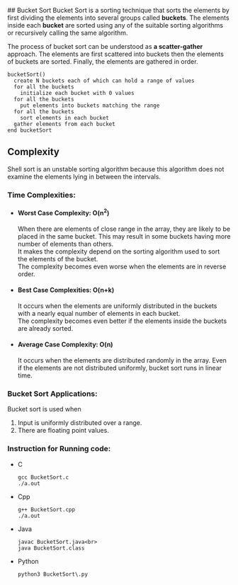 
﻿##  Bucket Sort
Bucket Sort is a sorting technique that sorts the elements by first dividing the elements into several groups called **buckets**. The elements inside each **bucket** are sorted using any of the suitable sorting algorithms or recursively calling the same algorithm.

The process of bucket sort can be understood as **a scatter-gather** approach. The elements are first scattered into buckets then the elements of buckets are sorted. Finally, the elements are gathered in order.

    bucketSort()
	  create N buckets each of which can hold a range of values
	  for all the buckets
	    initialize each bucket with 0 values
	  for all the buckets
	    put elements into buckets matching the range
	  for all the buckets 
	    sort elements in each bucket
	  gather elements from each bucket
	end bucketSort

## Complexity
Shell sort is an unstable sorting algorithm because this algorithm does not examine the elements lying in between the intervals.
### Time Complexities:
* #### Worst Case Complexity: O(n<sup>2</sup>)
	When there are elements of close range in the array, they are likely to be placed in the same bucket. This may result in some buckets having more number of elements than others.  
It makes the complexity depend on the sorting algorithm used to sort the elements of the bucket.  
The complexity becomes even worse when the elements are in reverse order.
* #### Best Case Complexities: O(n+k)
	It occurs when the elements are uniformly distributed in the buckets with a nearly equal number of elements in each bucket.  
The complexity becomes even better if the elements inside the buckets are already sorted.
* #### Average Case Complexity: O(n)
	It occurs when the elements are distributed randomly in the array. Even if the elements are not distributed uniformly, bucket sort runs in linear time.

###  Bucket Sort Applications:
Bucket sort is used when
1. Input is uniformly distributed over a range.
2. There are floating point values.

###  Instruction for Running code:
 - C
     ```
     gcc BucketSort.c
     ./a.out
     ```
 - Cpp
   
     ````
     g++ BucketSort.cpp
     ./a.out
     ````
- Java
	
    ```
    javac BucketSort.java<br>
    java BucketSort.class
    ```
- Python
    ```
    python3 BucketSort\.py
    ```
  
